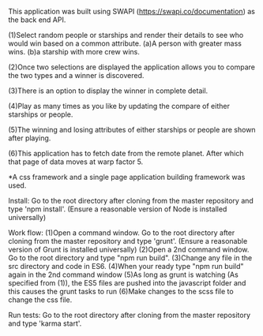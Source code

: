 This application was built using SWAPI (https://swapi.co/documentation) as the back end API.

(1)Select random people or starships and render their details to see who would win based on a common attribute.
(a)A person with greater mass wins.
(b)a starship with more crew wins.

(2)Once two selections are displayed the application allows you to compare the two types and a winner is discovered.

(3)There is an option to display the winner in complete detail.

(4)Play as many times as you like by updating the compare of either starships or people.

(5)The winning and losing attributes of either starships or people are shown after playing.

(6)This application has to fetch date from the remote planet. After which that page of data moves at warp factor 5.

*A css framework and a single page application building framework was used.

Install: 
	Go to the root directory after cloning from the master repository and type 'npm install'. (Ensure a reasonable version of Node is installed universally)

Work flow: 
	(1)Open a command window. Go to the root directory after cloning from the master repository and type 'grunt'. (Ensure a reasonable version of Grunt is installed universally)
	(2)Open a 2nd command window. Go to the root directory and type "npm run build". 
	(3)Change any file in the src directory and code in ES6. 
	(4)When your ready type "npm run build" again in the 2nd command window
	(5)As long as grunt is watching (As specified from (1)), the ES5 files are pushed into the javascript folder and this causes the grunt tasks to run
	(6)Make changes to the scss file to change the css file.

Run tests: 
	Go to the root directory after cloning from the master repository and type 'karma start'. 